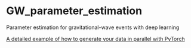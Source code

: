 # GW_parameter_estimation
Parameter estimation for gravitational-wave events with deep learning




[A detailed example of how to generate your data in parallel with PyTorch](https://stanford.edu/~shervine/blog/pytorch-how-to-generate-data-parallel)